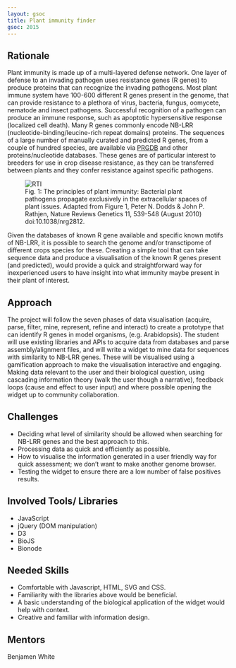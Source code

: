```yaml
---
layout: gsoc 
title: Plant immunity finder
gsoc: 2015
---
```


Rationale
--------

Plant immunity is made up of a multi-layered defense network. One layer of defense to an invading pathogen uses resistance genes (R genes) to produce proteins that can recognize the invading pathogens. Most plant immune system have 100-600 different R genes present in the genome, that can provide resistance to a plethora of virus, bacteria, fungus, oomycete, nematode and insect pathogens. Successful recognition of a pathogen can produce an immune response, such as apoptotic hypersensitive response (localized cell death). Many R genes commonly encode NB-LRR (nucleotide-binding/leucine-rich repeat domains) proteins. The sequences of a large number of manually curated and predicted R genes, from a couple of hundred species, are available via [PRGDB](http://prgdb.crg.eu) and other proteins/nucleotide databases. These genes are of particular interest to breeders for use in crop disease resistance, as they can be transferred between plants and they confer resistance against specific pathogens. 


<figure>
	<img src="{{ site.baseurl }}gsoc/2015/img/eti.jpg" alt="RTI" style="max-height: 500px">
	<figcaption>Fig. 1: The principles of plant immunity: Bacterial plant pathogens propagate exclusively in the extracellular spaces of plant issues. Adapted from Figure 1, Peter N. Dodds & John P. Rathjen, Nature Reviews Genetics 11, 539-548 (August 2010) doi:10.1038/nrg2812.</figcaption>
</figure>

Given the databases of known R gene available and specific known motifs of NB-LRR, it is possible to search the genome and/or transctipome of different crops species for these. Creating a simple tool that can take sequence data and produce a visualisation of the known R genes present (and predicted), would provide a quick and straightforward way for inexperienced users to have insight into what immunity maybe present in their plant of interest.

Approach 
--------

The project will follow the seven phases of data visualisation (acquire, parse, filter, mine, represent, refine and interact) to create a prototype that can identify R genes in model organisms, (e.g. Arabidopsis). The student will use existing libraries and APIs to acquire data from databases and parse assembly/alignment files, and will write a widget to mine data for sequences with similarity to NB-LRR genes. These will be visualised using a gamification approach to make the visualisation interactive and engaging. Making data relevant to the user and their biological question, using cascading information theory (walk the user though a narrative), feedback loops (cause and effect to user input) and where possible opening the widget up to community collaboration. 

Challenges
---------

* Deciding what level of similarity should be allowed when searching for NB-LRR genes and the best approach to this.
* Processing data as quick and efficiently as possible.
* How to visualise the information generated in a user friendly way for quick assessment; we don’t want to make another genome browser.
* Testing the widget to ensure there are a low number of false positives results.

Involved Tools/ Libraries
------------------------

* JavaScript
* jQuery (DOM manipulation)
* D3 
* BioJS
* Bionode

Needed Skills
-------------

* Comfortable with Javascript, HTML, SVG and CSS.
* Familiarity with the libraries above would be beneficial.
* A basic understanding of the biological application of the widget would help with context.
* Creative and familiar with information design.

Mentors
-------

Benjamen White
